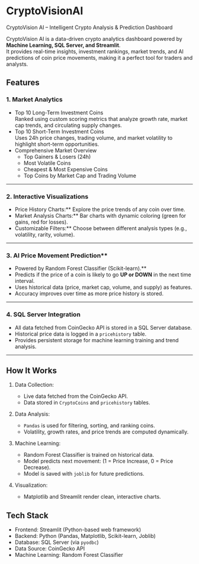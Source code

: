 # CryptoVisionAI
CryptoVision AI – Intelligent Crypto Analysis & Prediction Dashboard

CryptoVision AI is a data-driven crypto analytics dashboard powered by **Machine Learning, SQL Server, and Streamlit**.  
It provides real-time insights, investment rankings, market trends, and AI predictions of coin price movements, making it a perfect tool for traders and analysts.

## Features

### 1. Market Analytics
- Top 10 Long-Term Investment Coins  
  Ranked using custom scoring metrics that analyze growth rate, market cap trends, and circulating supply changes.
- Top 10 Short-Term Investment Coins  
  Uses 24h price changes, trading volume, and market volatility to highlight short-term opportunities.
- Comprehensive Market Overview
  - Top Gainers & Losers (24h)
  - Most Volatile Coins
  - Cheapest & Most Expensive Coins
  - Top Coins by Market Cap and Trading Volume

---

### 2. Interactive Visualizations
- Price History Charts:** Explore the price trends of any coin over time.
- Market Analysis Charts:** Bar charts with dynamic coloring (green for gains, red for losses).
- Customizable Filters:** Choose between different analysis types (e.g., volatility, rarity, volume).

---

### 3. AI Price Movement Prediction**
- Powered by Random Forest Classifier (Scikit-learn).**
- Predicts if the price of a coin is likely to go **UP or DOWN** in the next time interval.
- Uses historical data (price, market cap, volume, and supply) as features.
- Accuracy improves over time as more price history is stored.

---

### 4. SQL Server Integration
- All data fetched from CoinGecko API is stored in a SQL Server database.
- Historical price data is logged in a `pricehistory` table.
- Provides persistent storage for machine learning training and trend analysis.

---

## How It Works

1. Data Collection:  
   - Live data fetched from the CoinGecko API.
   - Data stored in `CryptoCoins` and `pricehistory` tables.

2. Data Analysis:  
   - `Pandas` is used for filtering, sorting, and ranking coins.
   - Volatility, growth rates, and price trends are computed dynamically.

3. Machine Learning:  
   - Random Forest Classifier is trained on historical data.  
   - Model predicts next movement: (1 = Price Increase, 0 = Price Decrease).
   - Model is saved with `joblib` for future predictions.

4. Visualization:  
   - Matplotlib and Streamlit render clean, interactive charts.

## Tech Stack

- Frontend: Streamlit (Python-based web framework)
- Backend: Python (Pandas, Matplotlib, Scikit-learn, Joblib)
- Database: SQL Server (via `pyodbc`)
- Data Source: CoinGecko API
- Machine Learning: Random Forest Classifier

